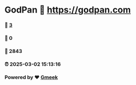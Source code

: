 # GodPan :link: https://godpan.com 
### :page_facing_up: [3](https://godpan.com/tag.html) 
### :speech_balloon: 0 
### :hibiscus: 2843 
### :alarm_clock: 2025-03-02 15:13:16 
### Powered by :heart: [Gmeek](https://github.com/Meekdai/Gmeek)
